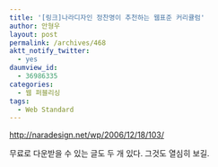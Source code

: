 ```yaml
---
title: '[링크]나라디자인 정찬명이 추천하는 웹표준 커리큘럼'
author: 안형우
layout: post
permalink: /archives/468
aktt_notify_twitter:
  - yes
daumview_id:
  - 36986335
categories:
  - 웹 퍼블리싱
tags:
  - Web Standard
---
```

<http://naradesign.net/wp/2006/12/18/103/> <div>
  무료로 다운받을 수 있는 글도 두 개 있다. 그것도 열심히 보길.
</div>